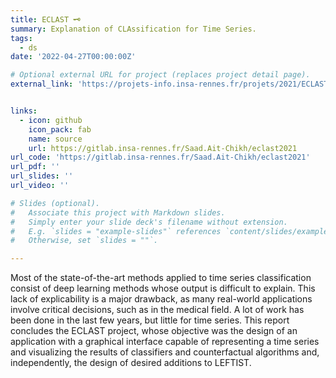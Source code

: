 ```yaml
---
title: ECLAST 🗝️
summary: Explanation of CLAssification for Time Series.
tags:
  - ds
date: '2022-04-27T00:00:00Z'

# Optional external URL for project (replaces project detail page).
external_link: 'https://projets-info.insa-rennes.fr/projets/2021/ECLAST/indexEn.html'


links:
  - icon: github
    icon_pack: fab
    name: source
    url: https://gitlab.insa-rennes.fr/Saad.Ait-Chikh/eclast2021
url_code: 'https://gitlab.insa-rennes.fr/Saad.Ait-Chikh/eclast2021'
url_pdf: ''
url_slides: ''
url_video: ''

# Slides (optional).
#   Associate this project with Markdown slides.
#   Simply enter your slide deck's filename without extension.
#   E.g. `slides = "example-slides"` references `content/slides/example-slides.md`.
#   Otherwise, set `slides = ""`.

---
```



Most of the state-of-the-art methods applied to time series classification consist of deep learning methods whose output is difficult to explain. This lack of explicability is a major drawback, as many real-world applications involve critical decisions, such as in the medical field. A lot of work has been done in the last few years, but little for time series. This report concludes the ECLAST project, whose objective was the design of an application with a graphical interface capable of representing a time series and visualizing the results of classifiers and counterfactual algorithms and, independently, the design of desired additions to LEFTIST.
